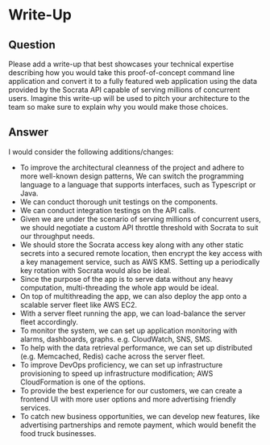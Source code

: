 # Write-Up
## Question
Please add a write-up that best showcases your technical expertise describing how you would take this proof-of-concept command line application and convert it to a fully featured web application using the data provided by the Socrata API capable of serving millions of concurrent users. Imagine this write-up will be used to pitch your architecture to the team so make sure to explain why you would make those choices.

## Answer
I would consider the following additions/changes:
- To improve the architectural cleanness of the project and adhere to more well-known design patterns,
We can switch the programming language to a language that supports interfaces, such as Typescript or Java. 
- We can conduct thorough unit testings on the components. 
- We can conduct integration testings on the API calls. 
- Given we are under the scenario of serving millions of concurrent users, 
we should negotiate a custom API throttle threshold with Socrata to suit our throughput needs. 
- We should store the Socrata access key along with any other static secrets
 into a secured remote location, then encrypt the key access with a key management service, such as AWS KMS.
 Setting up a periodically key rotation with Socrata would also be ideal.   
- Since the purpose of the app is to serve data without any heavy computation,
multi-threading the whole app would be ideal. 
- On top of multithreading the app, we can also deploy the app onto a scalable server fleet like AWS EC2.
- With a server fleet running the app, we can load-balance the server fleet accordingly.
- To monitor the system, we can set up application monitoring with alarms, dashboards, graphs. e.g. CloudWatch, SNS, SMS.
- To help with the data retrieval performance, we can set up distributed (e.g. Memcached, Redis) cache across the server fleet.
- To improve DevOps proficiency, we can set up infrastructure provisioning to speed up infrastructure modification; AWS CloudFormation is one of the options.   
- To provide the best experience for our customers, we can create a frontend UI with more user options and more advertising friendly services.
- To catch new business opportunities, we can develop new features, like advertising partnerships and remote payment, which would benefit the food truck businesses.
